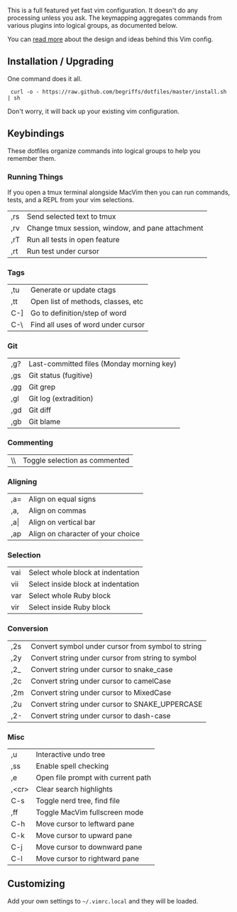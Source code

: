 This is a full featured yet fast vim configuration. It doesn't do any
processing unless you ask. The keymapping aggregates commands from
various plugins into logical groups, as documented below.

You can [read more](http://blog.begriffs.com/2012/09/bespoke-vim.html)
about the design and ideas behind this Vim config.

## Installation / Upgrading

One command does it all.

     curl -o - https://raw.github.com/begriffs/dotfiles/master/install.sh | sh

Don't worry, it will back up your existing vim configuration.

## Keybindings

These dotfiles organize commands into logical groups to help you
remember them.

### Running Things

If you open a tmux terminal alongside MacVim then you can run commands,
tests, and a REPL from your vim selections.

<table>
<tbody>
  <tr>
    <td>,rs</td><td>Send selected text to tmux</td>
  </tr>
  <tr>
    <td>,rv</td><td>Change tmux session, window, and pane attachment</td>
  </tr>
  <tr>
    <td>,rT</td><td>Run all tests in open feature</td>
  </tr>
  <tr>
    <td>,rt</td><td>Run test under cursor</td>
  </tr>
</tbody>
</table>

### Tags

<table>
<tbody>
  <tr>
    <td>,tu</td><td>Generate or update ctags</td>
  </tr>
  <tr>
    <td>,tt</td><td>Open list of methods, classes, etc</td>
  </tr>
  <tr>
    <td>C-]</td><td>Go to definition/step of word</td>
  </tr>
  <tr>
    <td>C-\</td><td>Find all uses of word under cursor</td>
  </tr>
</tbody>
</table>

### Git

<table>
<tbody>
  <tr>
    <td>,g?</td><td>Last-committed files (Monday morning key)</td>
  </tr>
  <tr>
    <td>,gs</td><td>Git status (fugitive)</td>
  </tr>
  <tr>
    <td>,gg</td><td>Git grep</td>
  </tr>
  <tr>
    <td>,gl</td><td>Git log (extradition)</td>
  </tr>
  <tr>
    <td>,gd</td><td>Git diff</td>
  </tr>
  <tr>
    <td>,gb</td><td>Git blame</td>
  </tr>
</tbody>
</table>

### Commenting

<table>
<tbody>
  <tr>
    <td>\\</td><td>Toggle selection as commented</td>
  </tr>
</tbody>
</table>

### Aligning

<table>
<tbody>
  <tr>
    <td>,a=</td><td>Align on equal signs</td>
  </tr>
  <tr>
    <td>,a,</td><td>Align on commas</td>
  </tr>
  <tr>
    <td>,a|</td><td>Align on vertical bar</td>
  </tr>
  <tr>
    <td>,ap</td><td>Align on character of your choice</td>
  </tr>
</tbody>
</table>

### Selection

<table>
<tbody>
  <tr>
    <td>vai</td><td>Select whole block at indentation</td>
  </tr>
  <tr>
    <td>vii</td><td>Select inside block at indentation</td>
  </tr>
  <tr>
    <td>var</td><td>Select whole Ruby block</td>
  </tr>
  <tr>
    <td>vir</td><td>Select inside Ruby block</td>
  </tr>
</tbody>
</table>

### Conversion

<table>
<tbody>
  <tr>
    <td>,2s</td><td>Convert symbol under cursor from symbol to string</td>
  </tr>
  <tr>
    <td>,2y</td><td>Convert string under cursor from string to symbol</td>
  </tr>
  <tr>
    <td>,2_</td><td>Convert string under cursor to snake_case</td>
  </tr>
  <tr>
    <td>,2c</td><td>Convert string under cursor to camelCase</td>
  </tr>
  <tr>
    <td>,2m</td><td>Convert string under cursor to MixedCase</td>
  </tr>
  <tr>
    <td>,2u</td><td>Convert string under cursor to SNAKE_UPPERCASE</td>
  </tr>
  <tr>
    <td>,2-</td><td>Convert string under cursor to dash-case</td>
  </tr>
</tbody>
</table>

### Misc

<table>
<tbody>
  <tr>
    <td>,u</td><td>Interactive undo tree</td>
  </tr>
  <tr>
    <td>,ss</td><td>Enable spell checking</td>
  </tr>
  <tr>
    <td>,e</td><td>Open file prompt with current path</td>
  </tr>
  <tr>
    <td>,&lt;cr&gt;</td><td>Clear search highlights</td>
  </tr>
  <tr>
    <td>C-s</td><td>Toggle nerd tree, find file</td>
  </tr>
  <tr>
    <td>,ff</td><td>Toggle MacVim fullscreen mode</td>
  </tr>
  <tr>
    <td>C-h</td><td>Move cursor to leftward pane</td>
  </tr>
  <tr>
    <td>C-k</td><td>Move cursor to upward pane</td>
  </tr>
  <tr>
    <td>C-j</td><td>Move cursor to downward pane</td>
  </tr>
  <tr>
    <td>C-l</td><td>Move cursor to rightward pane</td>
  </tr>
</tbody>
</table>

## Customizing

Add your own settings to `~/.vimrc.local` and they will be loaded.
